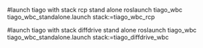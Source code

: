 #launch tiago with stack rcp stand alone
roslaunch tiago_wbc tiago_wbc_standalone.launch stack:=tiago_wbc_rcp

#launch tiago with stack diffdrive stand alone
roslaunch tiago_wbc tiago_wbc_standalone.launch stack:=tiago_diffdrive_wbc
